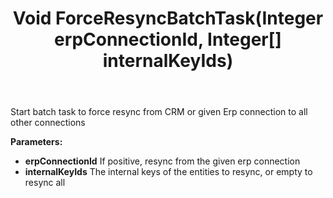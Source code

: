 ﻿---
uid: crmscript_ref_NSErpSyncAgent_ForceResyncBatchTask
title: Void ForceResyncBatchTask(Integer erpConnectionId, Integer[] internalKeyIds)
intellisense: NSErpSyncAgent.ForceResyncBatchTask
keywords: NSErpSyncAgent, ForceResyncBatchTask
so.topic: reference
---

Start batch task to force resync from CRM or given Erp connection to all other connections

**Parameters:**
 - **erpConnectionId** If positive, resync from the given erp connection
 - **internalKeyIds** The internal keys of the entities to resync, or empty to resync all
